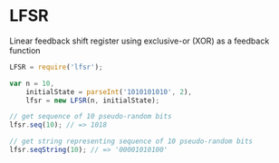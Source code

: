 LFSR
=============
Linear feedback shift register using exclusive-or (XOR) as a feedback function

```javascript
LFSR = require('lfsr');

var n = 10,
    initialState = parseInt('1010101010', 2),
    lfsr = new LFSR(n, initialState);

// get sequence of 10 pseudo-random bits
lfsr.seq(10); // => 1018

// get string representing sequence of 10 pseudo-random bits
lfsr.seqString(10); // => '00001010100'

```
